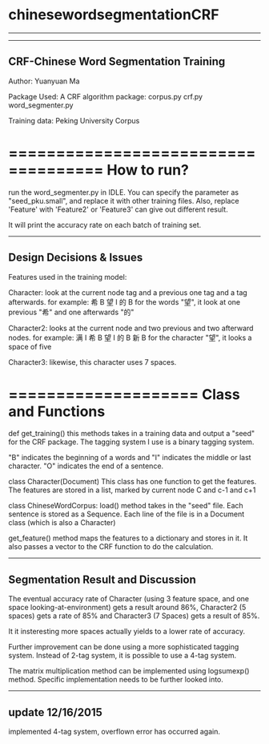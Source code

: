 # chinesewordsegmentationCRF
----------------------------------
--------------------------------------
CRF-Chinese Word Segmentation Training 
--------------------------------------

Author: Yuanyuan Ma

Package Used: 
A CRF algorithm package:
corpus.py
crf.py
word_segmenter.py

Training data:
Peking University Corpus

====================================
How to run?
====================================
run the word_segmenter.py in IDLE.
You can specify the parameter as "seed_pku.small", and replace it 
with other training files.
Also, replace 'Feature' with 'Feature2' or 'Feature3' can give out different 
result.

It will print the accuracy rate on each batch of training set.

-------------------------
Design Decisions & Issues
-------------------------

Features used in the training model:

Character: 
look at the current node tag and a previous one tag and a tag afterwards.
for example:
希 B
望 I
的 B
for the words "望", it look at one previous "希" and one afterwards "的"

Character2:
looks at the current node and two previous and two afterward nodes.
for example:
满 I
希 B
望 I
的 B
新 B
for the character "望", it looks a space of five

Character3:
likewise, this character uses 7 spaces.

====================
Class and Functions
====================

def get_training()
this methods takes in a training data and output a "seed" for the CRF package. 
The tagging system I use is a binary tagging system.

"B" indicates the beginning of a words and "I" indicates the middle or last character.
"O" indicates the end of a sentence.

class Character(Document)
This class has one function to get the features. 
The features are stored in a list, marked by current node C and c-1 and c+1

class ChineseWordCorpus:
load() method takes in the "seed" file.
Each sentence is stored as a Sequence.
Each line of the file is in a Document class (which is also a Character)

get_feature() method maps the features to a dictionary and stores in it.
It also passes a vector to the CRF function to do the calculation.

-----------------------------------
Segmentation Result and Discussion
-----------------------------------
The eventual accuracy rate of Character (using 3 feature space, and one space looking-at-environment) 
gets a result around 86%, Character2 (5 spaces) gets a rate of 85% and Character3 (7 Spaces) gets 
a result of 85%.

It it insteresting more spaces actually yields to a lower rate of accuracy.

Further improvement can be done using a more sophisticated tagging system.
Instead of 2-tag system, it is possible to use a 4-tag system. 

The matrix multiplication method can be implemented using logsumexp() method. Specific
implementation needs to be further looked into.

---------------------------------
update 12/16/2015
--------------------------------
implemented 4-tag system, overflown error has occurred again.

